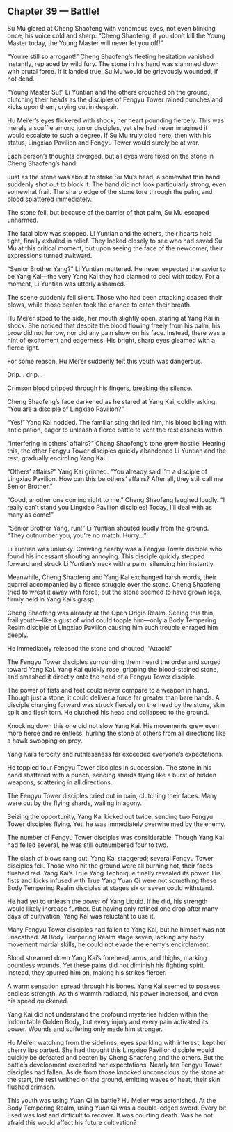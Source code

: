 ## Chapter 39 — Battle!

Su Mu glared at Cheng Shaofeng with venomous eyes, not even blinking once, his voice cold and sharp: “Cheng Shaofeng, if you don’t kill the Young Master today, the Young Master will never let you off!”

“You’re still so arrogant!” Cheng Shaofeng’s fleeting hesitation vanished instantly, replaced by wild fury. The stone in his hand was slammed down with brutal force. If it landed true, Su Mu would be grievously wounded, if not dead.

“Young Master Su!” Li Yuntian and the others crouched on the ground, clutching their heads as the disciples of Fengyu Tower rained punches and kicks upon them, crying out in despair.

Hu Mei’er’s eyes flickered with shock, her heart pounding fiercely. This was merely a scuffle among junior disciples, yet she had never imagined it would escalate to such a degree. If Su Mu truly died here, then with his status, Lingxiao Pavilion and Fengyu Tower would surely be at war.

Each person’s thoughts diverged, but all eyes were fixed on the stone in Cheng Shaofeng’s hand.

Just as the stone was about to strike Su Mu’s head, a somewhat thin hand suddenly shot out to block it. The hand did not look particularly strong, even somewhat frail. The sharp edge of the stone tore through the palm, and blood splattered immediately.

The stone fell, but because of the barrier of that palm, Su Mu escaped unharmed.

The fatal blow was stopped. Li Yuntian and the others, their hearts held tight, finally exhaled in relief. They looked closely to see who had saved Su Mu at this critical moment, but upon seeing the face of the newcomer, their expressions turned awkward.

“Senior Brother Yang?” Li Yuntian muttered. He never expected the savior to be Yang Kai—the very Yang Kai they had planned to deal with today. For a moment, Li Yuntian was utterly ashamed.

The scene suddenly fell silent. Those who had been attacking ceased their blows, while those beaten took the chance to catch their breath.

Hu Mei’er stood to the side, her mouth slightly open, staring at Yang Kai in shock. She noticed that despite the blood flowing freely from his palm, his brow did not furrow, nor did any pain show on his face. Instead, there was a hint of excitement and eagerness. His bright, sharp eyes gleamed with a fierce light.

For some reason, Hu Mei’er suddenly felt this youth was dangerous.

Drip… drip…

Crimson blood dripped through his fingers, breaking the silence.

Cheng Shaofeng’s face darkened as he stared at Yang Kai, coldly asking, “You are a disciple of Lingxiao Pavilion?”

“Yes!” Yang Kai nodded. The familiar sting thrilled him, his blood boiling with anticipation, eager to unleash a fierce battle to vent the restlessness within.

“Interfering in others’ affairs?” Cheng Shaofeng’s tone grew hostile. Hearing this, the other Fengyu Tower disciples quickly abandoned Li Yuntian and the rest, gradually encircling Yang Kai.

“Others’ affairs?” Yang Kai grinned. “You already said I’m a disciple of Lingxiao Pavilion. How can this be others’ affairs? After all, they still call me Senior Brother.”

“Good, another one coming right to me.” Cheng Shaofeng laughed loudly. “I really can’t stand you Lingxiao Pavilion disciples! Today, I’ll deal with as many as come!”

“Senior Brother Yang, run!” Li Yuntian shouted loudly from the ground. “They outnumber you; you’re no match. Hurry…”

Li Yuntian was unlucky. Crawling nearby was a Fengyu Tower disciple who found his incessant shouting annoying. This disciple quickly stepped forward and struck Li Yuntian’s neck with a palm, silencing him instantly.

Meanwhile, Cheng Shaofeng and Yang Kai exchanged harsh words, their quarrel accompanied by a fierce struggle over the stone. Cheng Shaofeng tried to wrest it away with force, but the stone seemed to have grown legs, firmly held in Yang Kai’s grasp.

Cheng Shaofeng was already at the Open Origin Realm. Seeing this thin, frail youth—like a gust of wind could topple him—only a Body Tempering Realm disciple of Lingxiao Pavilion causing him such trouble enraged him deeply.

He immediately released the stone and shouted, “Attack!”

The Fengyu Tower disciples surrounding them heard the order and surged toward Yang Kai. Yang Kai quickly rose, gripping the blood-stained stone, and smashed it directly onto the head of a Fengyu Tower disciple.

The power of fists and feet could never compare to a weapon in hand. Though just a stone, it could deliver a force far greater than bare hands. A disciple charging forward was struck fiercely on the head by the stone, skin split and flesh torn. He clutched his head and collapsed to the ground.

Knocking down this one did not slow Yang Kai. His movements grew even more fierce and relentless, hurling the stone at others from all directions like a hawk swooping on prey.

Yang Kai’s ferocity and ruthlessness far exceeded everyone’s expectations.

He toppled four Fengyu Tower disciples in succession. The stone in his hand shattered with a punch, sending shards flying like a burst of hidden weapons, scattering in all directions.

The Fengyu Tower disciples cried out in pain, clutching their faces. Many were cut by the flying shards, wailing in agony.

Seizing the opportunity, Yang Kai kicked out twice, sending two Fengyu Tower disciples flying. Yet, he was immediately overwhelmed by the enemy.

The number of Fengyu Tower disciples was considerable. Though Yang Kai had felled several, he was still outnumbered four to two.

The clash of blows rang out. Yang Kai staggered; several Fengyu Tower disciples fell. Those who hit the ground were all burning hot, their faces flushed red. Yang Kai’s True Yang Technique finally revealed its power. His fists and kicks infused with True Yang Yuan Qi were not something these Body Tempering Realm disciples at stages six or seven could withstand.

He had yet to unleash the power of Yang Liquid. If he did, his strength would likely increase further. But having only refined one drop after many days of cultivation, Yang Kai was reluctant to use it.

Many Fengyu Tower disciples had fallen to Yang Kai, but he himself was not unscathed. At Body Tempering Realm stage seven, lacking any body movement martial skills, he could not evade the enemy’s encirclement.

Blood streamed down Yang Kai’s forehead, arms, and thighs, marking countless wounds. Yet these pains did not diminish his fighting spirit. Instead, they spurred him on, making his strikes fiercer.

A warm sensation spread through his bones. Yang Kai seemed to possess endless strength. As this warmth radiated, his power increased, and even his speed quickened.

Yang Kai did not understand the profound mysteries hidden within the Indomitable Golden Body, but every injury and every pain activated its power. Wounds and suffering only made him stronger.

Hu Mei’er, watching from the sidelines, eyes sparkling with interest, kept her cherry lips parted. She had thought this Lingxiao Pavilion disciple would quickly be defeated and beaten by Cheng Shaofeng and the others. But the battle’s development exceeded her expectations. Nearly ten Fengyu Tower disciples had fallen. Aside from those knocked unconscious by the stone at the start, the rest writhed on the ground, emitting waves of heat, their skin flushed crimson.

This youth was using Yuan Qi in battle? Hu Mei’er was astonished. At the Body Tempering Realm, using Yuan Qi was a double-edged sword. Every bit used was lost and difficult to recover. It was courting death. Was he not afraid this would affect his future cultivation?